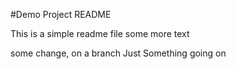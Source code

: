 #Demo Project README

This is a simple readme file
some more text

some change, on a branch
Just Something going on